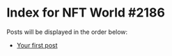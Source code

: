 # Index for NFT World #2186
Posts will be displayed in the order below:

- [Your first post](./001-first.md)

